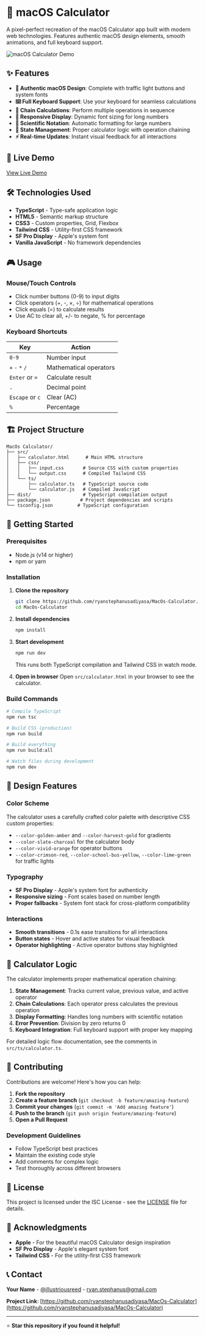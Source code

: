 # 🧮 macOS Calculator

A pixel-perfect recreation of the macOS Calculator app built with modern web technologies. Features authentic macOS design elements, smooth animations, and full keyboard support.

![macOS Calculator Demo](https://via.placeholder.com/400x500/374151/ffffff?text=Calculator+Demo)

## ✨ Features

- **🎨 Authentic macOS Design**: Complete with traffic light buttons and system fonts
- **⌨️ Full Keyboard Support**: Use your keyboard for seamless calculations
- **🔗 Chain Calculations**: Perform multiple operations in sequence
- **📱 Responsive Display**: Dynamic font sizing for long numbers
- **🎯 Scientific Notation**: Automatic formatting for large numbers
- **🔄 State Management**: Proper calculator logic with operation chaining
- **⚡ Real-time Updates**: Instant visual feedback for all interactions

## 🚀 Live Demo

[View Live Demo](https://ryanstephanusadiyasa.github.io/MacOs-Calculator)

## 🛠️ Technologies Used

- **TypeScript** - Type-safe application logic
- **HTML5** - Semantic markup structure
- **CSS3** - Custom properties, Grid, Flexbox
- **Tailwind CSS** - Utility-first CSS framework
- **SF Pro Display** - Apple's system font
- **Vanilla JavaScript** - No framework dependencies

## 🎮 Usage

### Mouse/Touch Controls
- Click number buttons (0-9) to input digits
- Click operators (+, -, ×, ÷) for mathematical operations
- Click equals (=) to calculate results
- Use AC to clear all, +/- to negate, % for percentage

### Keyboard Shortcuts
| Key | Action |
|-----|--------|
| `0-9` | Number input |
| `+` `-` `*` `/` | Mathematical operators |
| `Enter` or `=` | Calculate result |
| `.` | Decimal point |
| `Escape` or `c` | Clear (AC) |
| `%` | Percentage |

## 🏗️ Project Structure

```
MacOs Calculator/
├── src/
│   ├── calculator.html      # Main HTML structure
│   ├── css/
│   │   ├── input.css       # Source CSS with custom properties
│   │   └── output.css      # Compiled Tailwind CSS
│   └── ts/
│       ├── calculator.ts   # TypeScript source code
│       └── calculator.js   # Compiled JavaScript
├── dist/                   # TypeScript compilation output
├── package.json           # Project dependencies and scripts
└── tsconfig.json         # TypeScript configuration
```

## 🚦 Getting Started

### Prerequisites
- Node.js (v14 or higher)
- npm or yarn

### Installation

1. **Clone the repository**
   ```bash
   git clone https://github.com/ryanstephanusadiyasa/MacOs-Calculator.git
   cd MacOs-Calculator
   ```

2. **Install dependencies**
   ```bash
   npm install
   ```

3. **Start development**
   ```bash
   npm run dev
   ```
   This runs both TypeScript compilation and Tailwind CSS in watch mode.

4. **Open in browser**
   Open `src/calculator.html` in your browser to see the calculator.

### Build Commands

```bash
# Compile TypeScript
npm run tsc

# Build CSS (production)
npm run build

# Build everything
npm run build:all

# Watch files during development
npm run dev
```

## 🎨 Design Features

### Color Scheme
The calculator uses a carefully crafted color palette with descriptive CSS custom properties:
- `--color-golden-amber` and `--color-harvest-gold` for gradients
- `--color-slate-charcoal` for the calculator body
- `--color-vivid-orange` for operator buttons
- `--color-crimson-red`, `--color-school-bus-yellow`, `--color-lime-green` for traffic lights

### Typography
- **SF Pro Display** - Apple's system font for authenticity
- **Responsive sizing** - Font scales based on number length
- **Proper fallbacks** - System font stack for cross-platform compatibility

### Interactions
- **Smooth transitions** - 0.1s ease transitions for all interactions
- **Button states** - Hover and active states for visual feedback
- **Operator highlighting** - Active operator buttons stay highlighted

## 🧮 Calculator Logic

The calculator implements proper mathematical operation chaining:

1. **State Management**: Tracks current value, previous value, and active operator
2. **Chain Calculations**: Each operator press calculates the previous operation
3. **Display Formatting**: Handles long numbers with scientific notation
4. **Error Prevention**: Division by zero returns 0
5. **Keyboard Integration**: Full keyboard support with proper key mapping

For detailed logic flow documentation, see the comments in `src/ts/calculator.ts`.

## 🤝 Contributing

Contributions are welcome! Here's how you can help:

1. **Fork the repository**
2. **Create a feature branch** (`git checkout -b feature/amazing-feature`)
3. **Commit your changes** (`git commit -m 'Add amazing feature'`)
4. **Push to the branch** (`git push origin feature/amazing-feature`)
5. **Open a Pull Request**

### Development Guidelines
- Follow TypeScript best practices
- Maintain the existing code style
- Add comments for complex logic
- Test thoroughly across different browsers

## 📝 License

This project is licensed under the ISC License - see the [LICENSE](LICENSE) file for details.

## 🙏 Acknowledgments

- **Apple** - For the beautiful macOS Calculator design inspiration
- **SF Pro Display** - Apple's elegant system font
- **Tailwind CSS** - For the utility-first CSS framework

## 📞 Contact

**Your Name** - [@illustriousreed](https://x.com/illustriousreed) - ryan.stephanus@gmail.com

**Project Link**: [https://github.com/ryanstephanusadiyasa/MacOs-Calculator](https://github.com/ryanstephanusadiyasa/MacOs-Calculator)

---

⭐ **Star this repository if you found it helpful!**